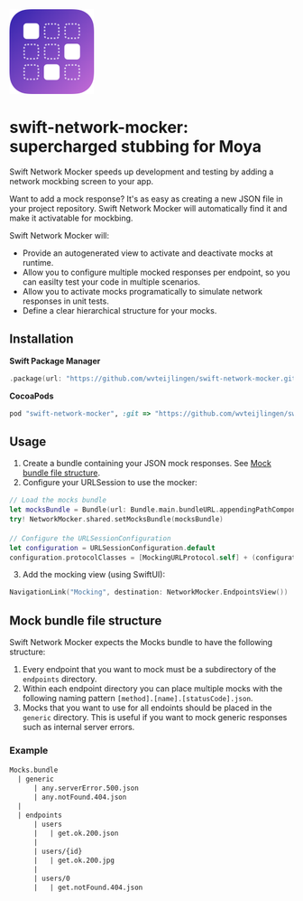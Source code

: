 <img src="./swift-network-mocker.png" width="150" height="150"/>

# swift-network-mocker: supercharged stubbing for Moya

Swift Network Mocker speeds up development and testing by adding a network mockbing screen to your app.

Want to add a mock response? It's as easy as creating a new JSON file in your project repository.
Swift Network Mocker will automatically find it and make it activatable for mockbing.

Swift Network Mocker will:

- Provide an autogenerated view to activate and deactivate mocks at runtime.
- Allow you to configure multiple mocked responses per endpoint, so you can easilty test your code in multiple scenarios.
- Allow you to activate mocks programatically to simulate network responses in unit tests.
- Define a clear hierarchical structure for your mocks.

## Installation

**Swift Package Manager**

```swift
.package(url: "https://github.com/wvteijlingen/swift-network-mocker.git", .upToNextMajor(from: "0.2.0"))
```

**CocoaPods**

```ruby
pod "swift-network-mocker", :git => "https://github.com/wvteijlingen/swift-network-mocker.git"
```

## Usage

1. Create a bundle containing your JSON mock responses. See [Mock bundle file structure](#Mock-bundle-file-structure).
2. Configure your URLSession to use the mocker:

```swift
// Load the mocks bundle
let mocksBundle = Bundle(url: Bundle.main.bundleURL.appendingPathComponent("Mocks.bundle"))!
try! NetworkMocker.shared.setMocksBundle(mocksBundle)

// Configure the URLSessionConfiguration
let configuration = URLSessionConfiguration.default
configuration.protocolClasses = [MockingURLProtocol.self] + (configuration.protocolClasses ?? [])
```

3. Add the mocking view (using SwiftUI):

```swift
NavigationLink("Mocking", destination: NetworkMocker.EndpointsView())
```

## Mock bundle file structure

Swift Network Mocker expects the Mocks bundle to have the following structure:

1. Every endpoint that you want to mock must be a subdirectory of the `endpoints` directory.
1. Within each endpoint directory you can place multiple mocks with the following naming pattern `[method].[name].[statusCode].json`.
1. Mocks that you want to use for all endoints should be placed in the `generic` directory. This is useful if you want
to mock generic responses such as internal server errors.

### Example
```
Mocks.bundle
  | generic
      | any.serverError.500.json
      | any.notFound.404.json
  |
  | endpoints
      | users
      |   | get.ok.200.json
      |
      | users/{id}
      |   | get.ok.200.jpg
      |
      | users/0
      |   | get.notFound.404.json
```

